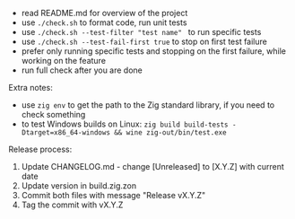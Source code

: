 - read README.md for overview of the project
- use `./check.sh` to format code, run unit tests
- use `./check.sh --test-filter "test name" ` to run specific tests
- use `./check.sh --test-fail-first true` to stop on first test failure
- prefer only running specific tests and stopping on the first failure, while working on the feature
- run full check after you are done

Extra notes:
- use `zig env` to get the path to the Zig standard library, if you need to check something
- to test Windows builds on Linux: `zig build build-tests -Dtarget=x86_64-windows && wine zig-out/bin/test.exe`

Release process:
1. Update CHANGELOG.md - change [Unreleased] to [X.Y.Z] with current date
2. Update version in build.zig.zon
3. Commit both files with message "Release vX.Y.Z"
4. Tag the commit with vX.Y.Z
